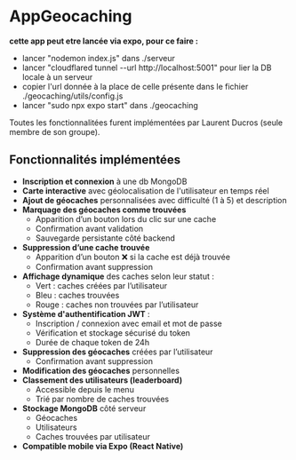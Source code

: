 # AppGeocaching

**cette app peut etre lancée via expo, pour ce faire :**

- lancer "nodemon index.js" dans ./serveur
- lancer "cloudflared tunnel --url http://localhost:5001" pour lier la DB locale à un serveur 
- copier l'url donnée à la place de celle présente dans le fichier ./geocaching/utils/config.js
- lancer "sudo npx expo start" dans ./geocaching

Toutes les fonctionnalitées furent implémentées par Laurent Ducros (seule membre de son groupe).

## Fonctionnalités implémentées

- **Inscription et connexion** à une db MongoDB
- **Carte interactive** avec géolocalisation de l'utilisateur en temps réel
- **Ajout de géocaches** personnalisées avec difficulté (1 à 5) et description
- **Marquage des géocaches comme trouvées**
  - Apparition d’un bouton lors du clic sur une cache
  - Confirmation avant validation
  - Sauvegarde persistante côté backend
- **Suppression d’une cache trouvée**
  - Apparition d’un bouton ❌ si la cache est déjà trouvée
  - Confirmation avant suppression
- **Affichage dynamique** des caches selon leur statut :
  - Vert : caches créées par l’utilisateur
  - Bleu : caches trouvées
  - Rouge : caches non trouvées par l’utilisateur
- **Système d'authentification JWT** :
  - Inscription / connexion avec email et mot de passe
  - Vérification et stockage sécurisé du token
  - Durée de chaque token de 24h
- **Suppression des géocaches** créées par l’utilisateur
  - Confirmation avant suppression
- **Modification des géocaches** personnelles
- **Classement des utilisateurs (leaderboard)**
  - Accessible depuis le menu
  - Trié par nombre de caches trouvées
- **Stockage MongoDB** côté serveur
  - Géocaches
  - Utilisateurs
  - Caches trouvées par utilisateur
- **Compatible mobile via Expo (React Native)**
